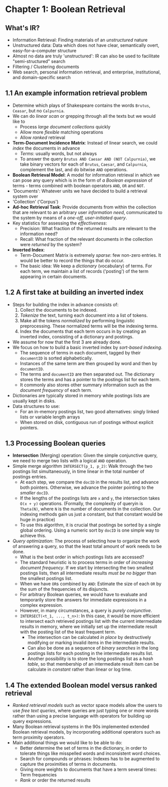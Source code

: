 # Chapter 1: Boolean Retrieval

## What's IR?

- Information Retrieval: Finding materials of an *unstructured* nature
- Unstructured data: Data which does not have clear, semantically overt, easy-for-a-computer structure
- Almost no data are truly 'unstructured': IR can also be used to facilitate "semi-structured" search
- Filtering / Clustering documents
- Web search, personal information retrieval, and enterprise, institutional, and domain-specific search

## 1.1 An example information retrieval problem

- Determine which plays of Shakespeare contains the words `Brutus`, `Ceasar`, but no `Calpurnia`.
- We can do *linear scan* or grepping through all the texts but we would like to
    - Process *large document collections* quickly
    - Allow more *flexible* matching operations
    - Allow *ranked* retrieval
- **Term-Document Incidence Matrix**: Instead of linear search, we could *index* the documents in advance
    - *Terms*: usually words, but not always
    - To answer the query `Brutus AND Caesar AND (NOT Calpurnia)`, we take binary vectors for each of `Brutus`, `Caesar`, and `Calpurnia`, complement the last, and do bitwise `AND` operations.
- **Boolean Retrieval Model**: A model for information retrieval in which we can pose any query which is in the form of *a Boolean expression* of terms - terms combined with boolean operators `AND`, `OR` and `NOT`.
- 'Documents': Whatever units we have decided to build a retrieval system over
- 'Collection' ('Corpus')
- **Ad-hoc Retrieval Task**: Provide documents from within the collection that are relevant to an arbitrary user *information need*, communicated to the system by means of a *one-off, user-initiated query*.
- Key statistics for assessing the *effectiveness*:
    - Precision: What fraction of the returned results are relevant to the information need?
    - Recall: What fraction of the relevant documents in the collection were *returned* by the system?
- **Inverted Index**:
    - Term-Document Matrix is extremely *sparse*: few non-zero entries. It would be better to record the things that do occur.
    - The basic idea: We keep a *dictionary* (vocabulary) of terms. For each term, we maintain a list of records ('posting') of the term appearing in certain documents.

## 1.2 A first take at building an inverted index

- Steps for building the index in advance consists of:
    1. Collect the documents to be indexed.
    2. *Tokenize* the text, turning each document into a list of tokens.
    3. Make all the tokens *normalized* by performing linguistic preprocessing. These normalized terms will be the indexing terms.
    4. Index the documents that each term occurs in by creating an inverted index, consisting of a dictionary and postings.
- We assume for now that the first 3 are already done.
- We focus on how to build a basic inverted index by *sort-based indexing*.
    - The sequence of terms in each document, tagged by their `documentID` is sorted alphabetically.
    - Instances of the same term are then grouped by word and then by `documentID`.
    - The terms and `documentID` are then separated out. The dictionary stores the terms and has a pointer to the postings list for each term.
    - It commonly also stores other summary information such as the *document frequency* of each term.
- Dictionaries are typically stored in memory while postings lists are usually kept in disks.
- Data structures to use:
    - For an in-memory postings list, two good alternatives: singly linked lists or variable length arrays
    - When stored on disk, contiguous run of postings without explicit pointers.

## 1.3 Processing Boolean queries

- **Intersection** (Merging) operation: Given the simple conjunctive query, we need to merge two lists with a logical `AND` operation.
- Simple merge algorithm `INTERSECT(p_1, p_2)`: Walk through the two postings list simultaneously, in time linear in the total number of postings entries.
    - At each step, we compare the `docID` in the results list, and advance both pointers. Otherwise, we advance the pointer pointing to the *smaller* `docID`.
    - If the lengths of the postings lists are `x` and `y`, the intersection takes `O(x + y)` operations. (Formally, the complexity of queryin is `Theta(N)`, where `N` is the number of documents in the collection. Our indexing methods gain us just a constant, but that constant would be huge in practice)
    - To use this algorithm, it is crucial that postings be sorted by a single global ordering. Using a numeric sort by `docID` is one simple way to achieve this.
- *Query optimization*: The process of selecting how to organize the work of answering a query, so that the least total amount of work needs to be done.
    - What is the best order in which postings lists are accessed?
    - The standard heuristic is to process terms in order of *increasing document frequency*. If we start by intersecting the two smallest postings lists, then all intermediate results *must be no bigger* than the smallest postings list.
    - When we have `OR`s combined by `AND`: Estimate the size of each `OR` by the sum of the frequencies of its disjuncts.
    - For arbitrary Boolean queries, we would have to evaluate and temporarily store the answers for immediate expressions in a complex expression.
    - However, in many circumstances, a query is *purely conjunctive*.
    - `INTERSECT(<t_1, ..., t_n>)`: In this case, it would be more efficient to intersect each retrieved postings list with the current intermediate results in memory, where we initially set up the intermediate result with the posting list of the least frequent term.
        - The intersection can be calculated *in place* by destructively modifying or marking invalid items in the intermediate results.
        - Can also be done as a sequence of *binary searches* in the long postings lists for each posting in the intermediate results list.
        - Another possibility is to store the long postings list as a *hash table*, so that membership of an intermediate result item can be calculate in *constant* rather than linear or log time.

## 1.4 The extended Boolean model versus ranked retrieval

- *Ranked retrieval models* such as vector space models allow the users to use *free text queries*, where queries are just typing one or more words rather than using a precise language with operators for building up query expressions.
- Many Boolean retrieval systems in the 90s implemented extended Boolean retrieval models, by incorporating additional operators such as term proximity operators.
- Main additional things we would like to be able to do:
    - Better determine the set of terms in the dictionary, in order to tolerate things like misspelled words and inconsistent word choices.
    - Search for compounds or phrases: Indexes has to be augmented to capture the proximities of terms in documents.
    - Giving more weights to documents that have a term several times: Term frequencies
    - *Rank* or order the returned results